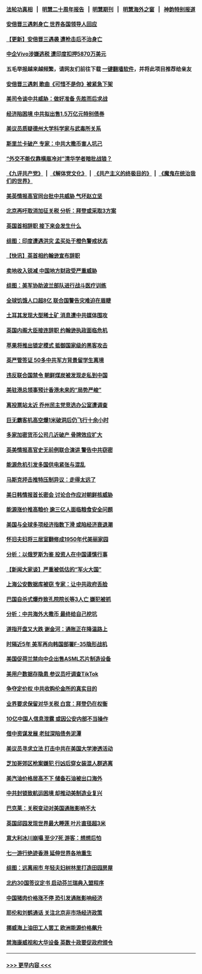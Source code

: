 #### [法轮功真相](https://github.com/gfw-breaker/truth/blob/master/README.md?t=0) &nbsp;&nbsp;|&nbsp;&nbsp; [明慧二十周年报告](https://github.com/gfw-breaker/mh-reports/blob/master/README.md?t=0) &nbsp;&nbsp;|&nbsp;&nbsp;[明慧期刊](https://github.com/gfw-breaker/mh-qikan) &nbsp;&nbsp;|&nbsp;&nbsp; [明慧海外之窗](https://github.com/gfw-breaker/mh-news/blob/master/README.md?t=0) &nbsp;&nbsp;|&nbsp;&nbsp; [神韵特别报道](https://github.com/gfw-breaker/mh-news/blob/master/shenyun.md?t=0)
#### [安倍晋三遇刺身亡 世界各国领导人回应](../pages/nsc418/n13776442.md?t=07082151) 
#### [【更新】安倍晋三遇袭 遭枪击后不治身亡](../pages/nsc418/n13776111.md?t=07082151) 
#### [中企Vivo涉嫌逃税 遭印度扣押5870万美元](../pages/nsc418/n13776375.md?t=07082151) 
#### 五毛举报越来越频繁，请网友们前往下载 [一键翻墙软件](https://github.com/gfw-breaker/ssr-accounts)，并将此项目推荐给亲友
#### [安倍晋三遇刺 歌曲《可惜不是你》被紧急下架](../pages/nsc418/n13776346.md?t=07082151) 
#### [美司令谈中共威胁：做好准备 先胜而后求战](../pages/nsc418/n13776303.md?t=07082151) 
#### [经济陷困境 中共拟出售1.5万亿元特别债券](../pages/nsc418/n13776080.md?t=07082151) 
#### [美议员质疑德州大学科学家与武毒所关系](../pages/nsc418/n13775988.md?t=07082151) 
#### [斯里兰卡破产 专家：中共大撒币害人坑己](../pages/nsc418/n13775779.md?t=07082151) 
#### [“外交不能仅靠横眉冷对”清华学者暗批战狼？](../pages/nsc418/n13775921.md?t=07082151) 
#### [《九评共产党》](https://github.com/begood0513/9ping.md/blob/master/README.md) &nbsp;|&nbsp; [《解体党文化》](../../../../jtdwh.md/blob/master/README.md)  &nbsp;|&nbsp; [《共产主义的终极目的》](../../../../gczydzjmd.md/blob/master/README.md) &nbsp;|&nbsp; [《魔鬼在统治我们的世界》](../../../../mgztzwmdsj.md/blob/master/README.md) 
#### [美英情报高官同台批中共威胁 气坏赵立坚](../pages/nsc418/n13775893.md?t=07082151) 
#### [北京再吁取消加征关税 分析：拜登或采取3方案](../pages/nsc418/n13775620.md?t=07082151) 
#### [英国首相辞职 接下来会发生什么](../pages/nsc418/n13775710.md?t=07082151) 
#### [组图：印度遭遇洪灾 孟买处于橙色警戒状态](../pages/nsc418/n13775619.md?t=07082151) 
#### [【快讯】英首相约翰逊宣布辞职](../pages/nsc418/n13775622.md?t=07082151) 
#### [卖地收入锐减 中国地方财政受严重威胁](../pages/nsc418/n13775526.md?t=07082151) 
#### [组图：美军协助波兰部队进行战斗医疗训练](../pages/nsc418/n13774740.md?t=07082151) 
#### [全球饥饿人口超8亿 联合国警告灾难迫在眉睫](../pages/nsc418/n13775400.md?t=07082151) 
#### [土耳其发现大型稀土矿 消息遭中共媒体围攻](../pages/nsc418/n13775425.md?t=07082151) 
#### [英国内阁大臣接连辞职 约翰逊执政面临危机](../pages/nsc418/n13775193.md?t=07082151) 
#### [苹果将推出锁定模式 抵御国家级的黑客攻击](../pages/nsc418/n13775307.md?t=07082151) 
#### [英严管签证 50多中共军方背景留学生离境](../pages/nsc418/n13775291.md?t=07082151) 
#### [违反联合国禁令 朝鲜煤炭被发现走私到中国](../pages/nsc418/n13775248.md?t=07082151) 
#### [美驻港总领事预计香港未来的“局势严峻”](../pages/nsc418/n13775161.md?t=07082151) 
#### [离投票站太近 乔州民主党竞选办公室遭调查](../pages/nsc418/n13775068.md?t=07082151) 
#### [巨无霸客机高空爆1米破洞后仍飞行十余小时](../pages/nsc418/n13775155.md?t=07082151) 
#### [多家加密货币公司几近破产 骨牌效应扩大](../pages/nsc418/n13775137.md?t=07082151) 
#### [英美情报高官史无前例联合演讲 警告中共窃密](../pages/nsc418/n13775046.md?t=07082151) 
#### [能源危机引发多国供电紧张与混乱](../pages/nsc418/n13774951.md?t=07082151) 
#### [马斯克抨击推特压制异议：走得太远了](../pages/nsc418/n13774952.md?t=07082151) 
#### [美日韩情报首长密会 讨论合作应对朝鲜核威胁](../pages/nsc418/n13774996.md?t=07082151) 
#### [能源涨价推高粮价 逾三亿人面临粮食安全问题](../pages/nsc418/n13774860.md?t=07082151) 
#### [美国与全球多项经济指数下滑 或陷经济衰退潮](../pages/nsc418/n13774972.md?t=07082151) 
#### [怀旧夫妇将三居室翻修成1950年代美丽家园](../pages/nsc418/n13774893.md?t=07082151) 
#### [分析：以俄罗斯为鉴 投资人在中国谨慎行事](../pages/nsc418/n13774847.md?t=07082151) 
#### [【新闻大家谈】严重被低估的“军火大国”](../pages/nsc418/n13774488.md?t=07082151) 
#### [上海公安数据库被窃 专家：让中共政府丢脸](../pages/nsc418/n13774436.md?t=07082151) 
#### [巴国自杀式爆炸致孔院院长等3人亡 嫌犯被抓](../pages/nsc418/n13774890.md?t=07082151) 
#### [分析：中共海外大撒币 最终给自己挖坑](../pages/nsc418/n13774335.md?t=07082151) 
#### [道指开盘又大跌 谢金河：通胀正在降温路上](../pages/nsc418/n13774818.md?t=07082151) 
#### [时隔近5年 美军再向韩国部署F-35隐形战机](../pages/nsc418/n13774830.md?t=07082151) 
#### [美国促荷兰禁向中企出售ASML芯片制造设备](../pages/nsc418/n13774751.md?t=07082151) 
#### [美用户数据存隐患 参议员吁调查TikTok](../pages/nsc418/n13774633.md?t=07082151) 
#### [争夺定价权 中共收购伦金所的真实目的](../pages/nsc418/n13774609.md?t=07082151) 
#### [业界要求保留对华关税 白宫：拜登仍在权衡](../pages/nsc418/n13774479.md?t=07082151) 
#### [10亿中国人信息泄露 或因公安内部不当操作](../pages/nsc418/n13774417.md?t=07082151) 
#### [借中资谋发展 老挝深陷债务泥潭](../pages/nsc418/n13774386.md?t=07082151) 
#### [美议员寻求立法 打击中共在美国大学渗透活动](../pages/nsc418/n13774298.md?t=07082151) 
#### [芝加哥郊区枪案嫌犯 行凶后穿女装混人群逃离](../pages/nsc418/n13774288.md?t=07082151) 
#### [美汽油价格居高不下 储备石油被出口海外](../pages/nsc418/n13774296.md?t=07082151) 
#### [中共封锁致航运困境 却推动美制造业复兴](../pages/nsc418/n13774161.md?t=07082151) 
#### [巴克莱：关税变动对美国通胀影响不大](../pages/nsc418/n13774227.md?t=07082151) 
#### [英国邱园发现世界最大睡莲 叶片直径超3米](../pages/nsc418/n13773888.md?t=07082151) 
#### [意大利冰川崩塌 至少7死 游客：想想后怕](../pages/nsc418/n13774171.md?t=07082151) 
#### [七一游行绝迹香港 延伸世界各地重生](../pages/nsc418/n13774178.md?t=07082151) 
#### [组图：远离闹市 年轻夫妇树林里打造田园房屋](../pages/nsc418/n13773843.md?t=07082151) 
#### [北约30国签议定书 启动芬兰瑞典入盟程序](../pages/nsc418/n13774090.md?t=07082151) 
#### [中国猪肉价格涨不停 恐引发通胀影响经济](../pages/nsc418/n13773973.md?t=07082151) 
#### [耶伦和刘鹤通话 关注北京非市场经济政策](../pages/nsc418/n13773808.md?t=07082151) 
#### [挪威海上油田工人罢工 欧洲能源价格飙升](../pages/nsc418/n13773689.md?t=07082151) 
#### [禁海康威视和大华设备 英数十政要促政府颁令](../pages/nsc418/n13773576.md?t=07082151) 

----
#### [ >>> 更早内容 <<< ](../indexes/nsc418-earlier.md)
